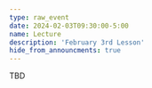 ```yaml
---
type: raw_event
date: 2024-02-03T09:30:00-5:00
name: Lecture
description: 'February 3rd Lesson'
hide_from_announcments: true
---
```


TBD
